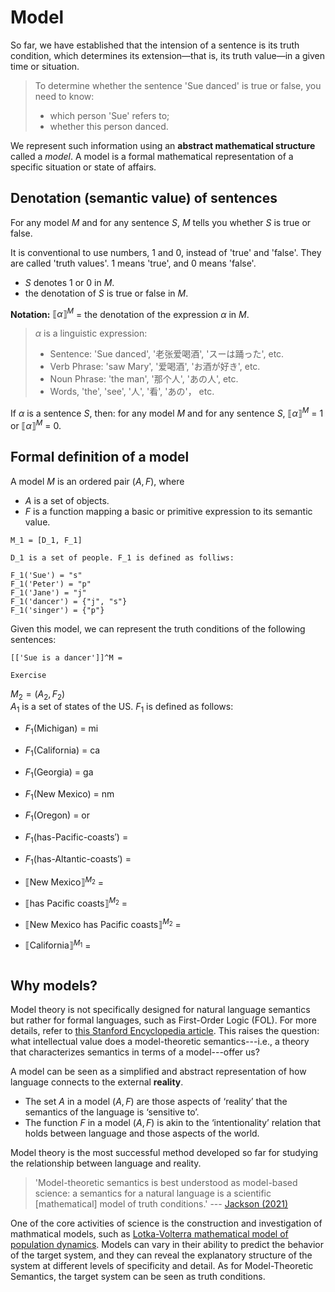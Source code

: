 # Model

So far, we have established that the intension of a sentence is its truth condition, which determines its extension—that is, its truth value—in a given time or situation. 

> To determine whether the sentence 'Sue danced' is true or false, you need to know: <br>
> - which person 'Sue' refers to;
> - whether this person danced.

We represent such information using an **abstract mathematical structure** called a *model*. A model is a formal mathematical representation of a specific situation or state of affairs.

## Denotation (semantic value) of sentences

For any model *M* and for any sentence *S*, $M$ tells you whether *S* is true or false.

It is conventional to use numbers, 1 and 0, instead of 'true' and 'false'. They are called 'truth values'. 1 means 'true', and 0 means 'false'.
- *S* denotes 1 or 0 in $M$. 
- the denotation of *S* is true or false in $M$.

**Notation:** $⟦\alpha⟧^M$ = the denotation of the expression $\alpha$ in $M$. 

> $\alpha$ is a linguistic expression: <br>
> - Sentence: 'Sue danced', '老张爱喝酒', 'スーは踊った', etc. 
> - Verb Phrase: 'saw Mary', '爱喝酒', 'お酒が好き', etc. 
> - Noun Phrase: 'the man', '那个人', 'あの人', etc. 
> - Words, 'the', 'see', '人', '看', 'あの'， etc.  

If $\alpha$ is a sentence *S*, then: for any model $M$ and for any sentence *S*, $⟦\alpha⟧^M$ = 1 or $⟦\alpha⟧^M$ = 0. 

## Formal definition of a model

A model $M$ is an ordered pair $(A, F)$, where 
- $A$ is a set of objects. 
- $F$ is a function mapping a basic or primitive expression to its semantic value. 

```
M_1 = [D_1, F_1]

D_1 is a set of people. F_1 is defined as folliws:

F_1('Sue') = "s"
F_1('Peter') = "p"
F_1('Jane') = "j"
F_1('dancer') = {"j", "s"}
F_1('singer') = {"p"}

```

Given this model, we can represent the truth conditions of the following sentences:

```
[['Sue is a dancer']]^M = 
```

```
Exercise
```
$M_2 = (A_2, F_2)$ <br>
$A_1$ is a set of states of the US. $F_1$ is defined as follows:
- $F_1 (\text{Michigan})$ = $\text{mi}$
- $F_1 (\text{California})$ = $\text{ca}$
- $F_1 (\text{Georgia})$ = $\text{ga}$
- $F_1 (\text{New Mexico})$ = $\text{nm}$
- $F_1 (\text{Oregon})$ = $\text{or}$
  
- $F_1 (\textsf{has-Pacific-coasts}')$ =
- $F_1 (\textsf{has-Altantic-coasts}')$ =
- $⟦\text{New Mexico}⟧^{M_2}$ =
- $⟦\text{has Pacific coasts}⟧^{M_2}$ =
- $⟦\text{New Mexico has Pacific coasts}⟧^{M_2}$ =
- $⟦\text{California}⟧^{M_1}$ =
```
```

## Why models? 

Model theory is not specifically designed for natural language semantics but rather for formal languages, such as First-Order Logic (FOL). For more details, refer to [this Stanford Encyclopedia article](https://plato.stanford.edu/entries/model-theory/). This raises the question: what intellectual value does a model-theoretic semantics---i.e., a theory that characterizes semantics in terms of a model---offer us?

A model can be seen as a simplified and abstract representation of how language connects to the external **reality**.
- The set $A$ in a model $(A, F)$ are those aspects of ‘reality’ that the semantics of the language is ‘sensitive to’. 
- The function $F$ in a model $(A, F)$ is akin to the ‘intentionality’ relation that holds between language and those aspects of the world. 

Model theory is the most successful method developed so far for studying the relationship between language and reality.

> 'Model-theoretic semantics is best understood as model-based science: a semantics for a natural language is a scientific [mathematical] model of truth conditions.' --- [Jackson (2021)](https://link.springer.com/article/10.1007/s11229-020-02924-5)

One of the core activities of science is the construction and investigation of mathmatical models, such as [Lotka-Volterra mathematical model of population dynamics](https://en.wikipedia.org/wiki/Lotka%E2%80%93Volterra_equations#:~:text=The%20Lotka%E2%80%93Volterra%20system%20of,competition%2C%20disease%2C%20and%20mutualism.). Models can vary in their ability to predict the behavior of the target system, and they can reveal the explanatory structure of the system at different levels of specificity and detail. As for Model-Theoretic Semantics, the target system can be seen as truth conditions.  
